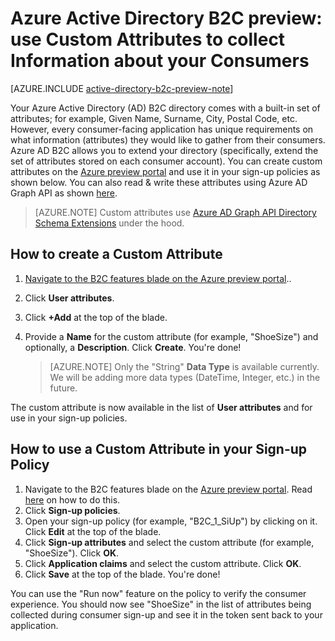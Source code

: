 <properties
	pageTitle="Azure Active Directory B2C preview: Custom attributes | Microsoft Azure"
	description="How to use custom attributes in Azure Active Directory B2C to collect information about your consumers"
	services="active-directory-b2c"
	documentationCenter=""
	authors="swkrish"
	manager="msmbaldwin"
	editor="curtand"/>

<tags
	ms.service="active-directory-b2c"
	ms.workload="identity"
	ms.tgt_pltfrm="na"
	ms.devlang="na"
	ms.topic="article"
	ms.date="09/22/2015"
	ms.author="swkrish"/>

#  Azure Active Directory B2C preview: use Custom Attributes to collect Information about your Consumers

[AZURE.INCLUDE [active-directory-b2c-preview-note](../../includes/active-directory-b2c-preview-note.md)]

Your Azure Active Directory (AD) B2C directory comes with a built-in set of attributes; for example, Given Name, Surname, City, Postal Code, etc. However, every consumer-facing application has unique requirements on what information (attributes) they would like to gather from their consumers. Azure AD B2C allows you to extend your directory (specifically, extend the set of attributes stored on each consumer account). You can create custom attributes on the [Azure preview portal](https://portal.azure.com/) and use it in your sign-up policies as shown below. You can also read & write these attributes using Azure AD Graph API as shown [here](active-directory-b2c-devquickstarts-graph-dotnet.md).

> [AZURE.NOTE]
Custom attributes use [Azure AD Graph API Directory Schema Extensions](https://msdn.microsoft.com/library/azure/dn720459.aspx) under the hood.

## How to create a Custom Attribute

1. [Navigate to the B2C features blade on the Azure preview portal](active-directory-b2c-app-registration.md#navigate-to-the-b2c-features-blade)..
2. Click **User attributes**.
3. Click **+Add** at the top of the blade.
4. Provide a **Name** for the custom attribute (for example, "ShoeSize") and optionally, a **Description**. Click **Create**. You're done!

    > [AZURE.NOTE]
    Only the "String" **Data Type** is available currently. We will be adding more data types (DateTime, Integer, etc.) in the future.

The custom attribute is now available in the list of **User attributes** and for use in your sign-up policies.

## How to use a Custom Attribute in your Sign-up Policy

1. Navigate to the B2C features blade on the [Azure preview portal](htts://portal.azure.com/). Read [here](active-directory-b2c-app-registration.md#navigate-to-the-b2c-features-blade) on how to do this.
2. Click **Sign-up policies**.
3. Open your sign-up policy (for example, "B2C_1_SiUp") by clicking on it. Click **Edit** at the top of the blade.
4. Click **Sign-up attributes** and select the custom attribute (for example, "ShoeSize"). Click **OK**.
5. Click **Application claims** and select the custom attribute. Click **OK**. 
6. Click **Save** at the top of the blade. You're done!

You can use the "Run now" feature on the policy to verify the consumer experience. You should now see "ShoeSize" in the list of attributes being collected during consumer sign-up and see it in the token sent back to your application.
